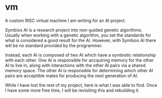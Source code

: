 
# vm
A custom RISC virtual machine I am writing for an AI project.

Symbios AI is a research project into non-guided genetic algorithms. Usually when working with a genetic algorithm, you set the standards for what is considered a good result for the AI. However, with Symbios AI there will be no standard provided by the programmer.

Instead, each AI is composed of two AI which have a symbiotic relationship with each other. One AI is responsible for accquiring memory for the other AI to live in, along with interactions with the other AI pairs via a shared memory space. The other AI is responsible for determining which other AI pairs are acceptible mates for producing the next generation of AI.


While I have lost the rest of my project, here is what I was able to find. Once I have some more free time, I will be revisiting this and rebuilding it.
